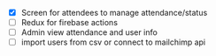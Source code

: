 - [x] Screen for attendees to manage attendance/status
- [ ] Redux for firebase actions
- [ ] Admin view attendance and user info
- [ ] import users from csv or connect to mailchimp api